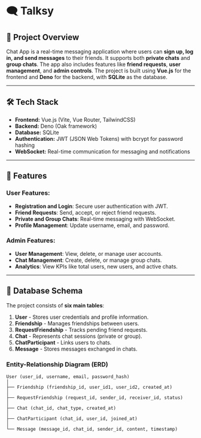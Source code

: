 # 🗨️ Talksy

## 📌 Project Overview
Chat App is a real-time messaging application where users can **sign up, log in, and send messages** to their friends. It supports both **private chats** and **group chats**. The app also includes features like **friend requests**, **user management**, and **admin controls**. The project is built using **Vue.js** for the frontend and **Deno** for the backend, with **SQLite** as the database.

---

## 🛠️ Tech Stack
- **Frontend:** Vue.js (Vite, Vue Router, TailwindCSS)
- **Backend:** Deno (Oak framework)
- **Database:** SQLite
- **Authentication:** JWT (JSON Web Tokens) with bcrypt for password hashing
- **WebSocket:** Real-time communication for messaging and notifications

---

## 🚀 Features
### User Features:
- **Registration and Login**: Secure user authentication with JWT.
- **Friend Requests**: Send, accept, or reject friend requests.
- **Private and Group Chats**: Real-time messaging with WebSocket.
- **Profile Management**: Update username, email, and password.

### Admin Features:
- **User Management**: View, delete, or manage user accounts.
- **Chat Management**: Create, delete, or manage group chats.
- **Analytics**: View KPIs like total users, new users, and active chats.

---

## 📂 Database Schema
The project consists of **six main tables**:

1. **User** - Stores user credentials and profile information.
2. **Friendship** - Manages friendships between users.
3. **RequestFriendship** - Tracks pending friend requests.
4. **Chat** - Represents chat sessions (private or group).
5. **ChatParticipant** - Links users to chats.
6. **Message** - Stores messages exchanged in chats.

### **Entity-Relationship Diagram (ERD)**

```plaintext
User (user_id, username, email, password_hash)
│
├── Friendship (friendship_id, user_id1, user_id2, created_at)
│
├── RequestFriendship (request_id, sender_id, receiver_id, status)
│
├── Chat (chat_id, chat_type, created_at)
│
├── ChatParticipant (chat_id, user_id, joined_at)
│
└── Message (message_id, chat_id, sender_id, content, timestamp)
